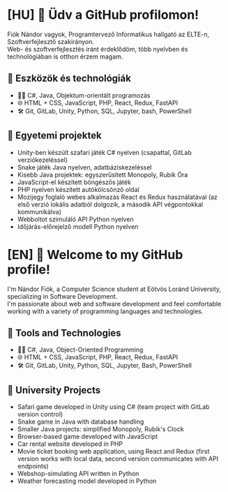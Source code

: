 # [HU] 👋 Üdv a GitHub profilomon!

Fiók Nándor vagyok, Programtervező Informatikus hallgató az ELTE-n, Szoftverfejlesztő szakirányon.  
Web- és szoftverfejlesztés iránt érdeklődöm, több nyelvben és technológiában is otthon érzem magam.

## 🔧 Eszközök és technológiák

- 👨‍💻 C#, Java, Objektum-orientált programozás
- 🌐 HTML + CSS, JavaScript, PHP, React, Redux, FastAPI
- 🛠️ Git, GitLab, Unity, Python, SQL, Jupyter, bash, PowerShell

## 🚀 Egyetemi projektek

- Unity-ben készült szafari játék C# nyelven (csapattal, GitLab verziókezeléssel)
- Snake játék Java nyelven, adatbáziskezeléssel
- Kisebb Java projektek: egyszerűsített Monopoly, Rubik Óra
- JavaScript-el készített böngészős játék
- PHP nyelven készített autókölcsönző oldal
- Mozijegy foglaló webes alkalmazás React és Redux használatával (az első verzió lokális adatból dolgozik, a második API végpontokkal kommunikálva)
- Webboltot szimuláló API Python nyelven
- Időjárás-előrejelző modell Python nyelven



# [EN] 👋 Welcome to my GitHub profile!

I'm Nándor Fiók, a Computer Science student at Eötvös Loránd University, specializing in Software Development.  
I'm passionate about web and software development and feel comfortable working with a variety of programming languages and technologies.

## 🔧 Tools and Technologies

- 👨‍💻 C#, Java, Object-Oriented Programming  
- 🌐 HTML + CSS, JavaScript, PHP, React, Redux, FastAPI  
- 🛠️ Git, GitLab, Unity, Python, SQL, Jupyter, Bash, PowerShell

## 🚀 University Projects

- Safari game developed in Unity using C# (team project with GitLab version control)  
- Snake game in Java with database handling  
- Smaller Java projects: simplified Monopoly, Rubik's Clock  
- Browser-based game developed with JavaScript  
- Car rental website developed in PHP  
- Movie ticket booking web application, using React and Redux (first version works with local data, second version communicates with API endpoints)  
- Webshop-simulating API written in Python  
- Weather forecasting model developed in Python
